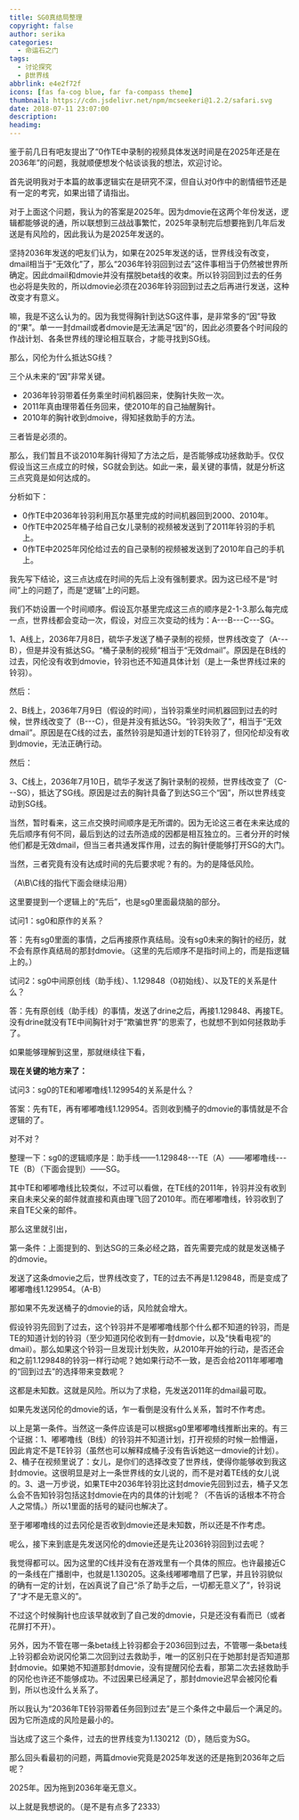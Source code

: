 ```yaml
---
title: SG0真结局整理
copyright: false
author: serika
categories:
  - 命运石之门
tags:
  - 讨论探究
  - β世界线
abbrlink: e4e2f72f
icons: [fas fa-cog blue, far fa-compass theme]
thumbnail: https://cdn.jsdelivr.net/npm/mcseekeri@1.2.2/safari.svg
date: 2018-07-11 23:07:00
description:
headimg:
---
```

鉴于前几日有吧友提出了“0作TE中录制的视频具体发送时间是在2025年还是在2036年”的问题，我就顺便想发个帖谈谈我的想法，欢迎讨论。
<!-- more -->
首先说明我对于本篇的故事逻辑实在是研究不深，但自认对0作中的剧情细节还是有一定的考究，如果出错了请指出。

对于上面这个问题，我认为的答案是2025年。因为dmovie在这两个年份发送，逻辑都能够说的通，所以联想到三战战事繁忙，2025年录制完后想要拖到几年后发送是有风险的，因此我认为是2025年发送的。

坚持2036年发送的吧友们认为，如果在2025年发送的话，世界线没有改变，dmail相当于“无效化”了，那么“2036年铃羽回到过去”这件事相当于仍然被世界所确定。因此dmail和dmovie并没有摆脱beta线的收束。所以铃羽回到过去的任务也必将是失败的，所以dmovie必须在2036年铃羽回到过去之后再进行发送，这种改变才有意义。

嘛，我是不这么认为的。因为我觉得胸针到达SG这件事，是非常多的“因”导致的“果”。单一一封dmail或者dmovie是无法满足“因”的，因此必须要各个时间段的作战计划、各条世界线的理论相互联合，才能寻找到SG线。

那么，冈伦为什么抵达SG线？

三个从未来的“因”非常关键。

- 2036年铃羽带着任务乘坐时间机器回来，使胸针失败一次。
- 2011年真由理带着任务回来，使2010年的自己抽醒胸针。
- 2010年的胸针收到dmoive，得知拯救助手的方法。

三者皆是必须的。

那么，我们暂且不谈2010年胸针得知了方法之后，是否能够成功拯救助手。仅仅假设当这三点成立的时候，SG就会到达。如此一来，最关键的事情，就是分析这三点究竟是如何达成的。

分析如下：

- 0作TE中2036年铃羽利用瓦尔基里完成的时间机器回到2000、2010年。
- 0作TE中2025年桶子给自己女儿录制的视频被发送到了2011年铃羽的手机上。
- 0作TE中2025年冈伦给过去的自己录制的视频被发送到了2010年自己的手机上。


我先写下结论，这三点达成在时间的先后上没有强制要求。因为这已经不是“时间”上的问题了，而是“逻辑”上的问题。

我们不妨设置一个时间顺序。假设瓦尔基里完成这三点的顺序是2-1-3.那么每完成一点，世界线都会变动一次，假设，对应三次变动的线为：A---B---C---SG。

1、A线上，2036年7月8日，硫华子发送了桶子录制的视频，世界线改变了（A---B），但是并没有抵达SG。“桶子录制的视频”相当于“无效dmail”。原因是在B线的过去，冈伦没有收到dmovie，铃羽也还不知道具体计划（是上一条世界线过来的铃羽）。

然后：

2、B线上，2036年7月9日（假设的时间），当铃羽乘坐时间机器回到过去的时候，世界线改变了（B---C），但是并没有抵达SG。“铃羽失败了”，相当于“无效dmail”。原因是在C线的过去，虽然铃羽是知道计划的TE铃羽了，但冈伦却没有收到dmovie，无法正确行动。

然后：

3、C线上，2036年7月10日，硫华子发送了胸针录制的视频，世界线改变了（C---SG），抵达了SG线。原因是过去的胸针具备了到达SG三个“因”，所以世界线变动到SG线。

当然，暂时看来，这三点交换时间顺序是无所谓的。因为无论这三者在未来达成的先后顺序有何不同，最后到达的过去所造成的因都是相互独立的。三者分开的时候他们都是无效dmail，但当三者共通发挥作用，过去的胸针便能够打开SG的大门。


当然，三者究竟有没有达成时间的先后要求呢？有的。为的是降低风险。

（A\B\C线的指代下面会继续沿用）

这里要提到一个逻辑上的“先后”，也是sg0里面最烧脑的部分。

试问1：sg0和原作的关系？

答：先有sg0里面的事情，之后再接原作真结局。没有sg0未来的胸针的经历，就不会有原作真结局的那封dmovie。（这里的先后顺序不是指时间上的，而是指逻辑上的。）

试问2：sg0中间原创线（助手线）、1.129848（0初始线）、以及TE的关系是什么？

答：先有原创线（助手线）的事情，发送了drine之后，再接1.129848、再接TE。没有drine就没有TE中间胸针对于“欺骗世界”的思索了，也就想不到如何拯救助手了。

如果能够理解到这里，那就继续往下看，

**现在关键的地方来了：**

试问3：sg0的TE和嘟嘟噜线1.129954的关系是什么？

答案：先有TE，再有嘟嘟噜线1.129954。否则收到桶子的dmovie的事情就是不合逻辑的了。

对不对？

整理一下：sg0的逻辑顺序是：助手线——1.129848---TE（A）——嘟嘟噜线---TE（B）（下面会提到）——SG。

其中TE和嘟嘟噜线比较类似，不过可以看做，在TE线的2011年，铃羽并没有收到来自未来父亲的邮件就直接和真由理飞回了2010年。而在嘟嘟噜线，铃羽收到了来自TE父亲的邮件。

那么这里就引出，

第一条件：上面提到的、到达SG的三条必经之路，首先需要完成的就是发送桶子的dmovie。

发送了这条dmovie之后，世界线改变了，TE的过去不再是1.129848，而是变成了嘟嘟噜线1.129954。（A-B）

那如果不先发送桶子的dmovie的话，风险就会增大。

假设铃羽先回到了过去，这个铃羽并不是嘟嘟噜线那个什么都不知道的铃羽，而是TE的知道计划的铃羽（至少知道冈伦收到有一封dmovie，以及“快看电视”的dmail）。那么如果这个铃羽一旦发现计划失败，从2010年开始的行动，是否还会和之前1.129848的铃羽一样行动呢？她如果行动不一致，是否会给2011年嘟嘟噜的“回到过去”的选择带来变数呢？

这都是未知数。这就是风险。所以为了求稳，先发送2011年的dmail最可取。

如果先发送冈伦的dmovie的话，乍一看倒是没有什么关系，暂时不作考虑。

以上是第一条件。当然这一条件应该是可以根据sg0里嘟嘟噜线推断出来的。有三个证据：1、嘟嘟噜线（B线）的铃羽并不知道计划，打开视频的时候一脸懵逼，因此肯定不是TE铃羽（虽然也可以解释成桶子没有告诉她这一dmovie的计划）。2、桶子在视频里说了：女儿，是你们的选择改变了世界线，使得你能够收到我这封dmovie。这很明显是对上一条世界线的女儿说的，而不是对着TE线的女儿说的。3、退一万步说，如果TE中2036年铃羽比这封dmovie先回到过去，桶子又怎么会不告知铃羽包括这封dmovie在内的具体的计划呢？（不告诉的话根本不符合人之常情。）所以1里面的括号的疑问也解决了。

至于嘟嘟噜线的过去冈伦是否收到dmovie还是未知数，所以还是不作考虑。

呢么，接下来到底是先发送冈伦的dmovie还是先让2036铃羽回到过去呢？

我觉得都可以。因为这里的C线并没有在游戏里有一个具体的照应。也许最接近C的一条线在广播剧中，也就是1.130205。这条线嘟嘟噜扇了巴掌，并且铃羽貌似的确有一定的计划，在凶真说了自己“杀了助手之后，一切都无意义了”，铃羽说了“才不是无意义的”。

不过这个时候胸针也应该早就收到了自己发的dmovie，只是还没有看而已（或者花屏打不开）。

另外，因为不管在哪一条beta线上铃羽都会于2036回到过去，不管哪一条beta线上铃羽都会劝说冈伦第二次回到过去救助手，唯一的区别只在于她那封是否知道那封dmovie。如果她不知道那封dmovie，没有提醒冈伦去看，那第二次去拯救助手的冈伦也许还不能够成功。不过因果已经满足了，那封dmovie迟早会被冈伦看到，所以也没什么关系了。

所以我认为“2036年TE铃羽带着任务回到过去”是三个条件之中最后一个满足的。因为它所造成的风险是最小的。

当达成了这三个条件，过去的世界线变为1.130212（D），随后变为SG。

那么回头看最初的问题，两篇dmovie究竟是2025年发送的还是拖到2036年之后呢？

2025年。因为拖到2036年毫无意义。

以上就是我想说的。（是不是有点多了2333）